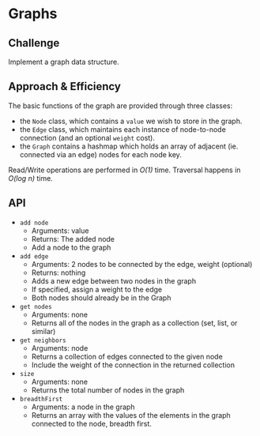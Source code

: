 # Graphs


## Challenge
Implement a graph data structure.

## Approach & Efficiency

The basic functions of the graph are provided through three classes: 
  * the `Node` class, which contains a `value` we wish to store in the graph.
  * the `Edge` class, which maintains each instance of node-to-node connection (and an optional `weight` cost).
  * the `Graph` contains a hashmap which holds an array of adjacent (ie. connected via an edge) nodes for each node key.

Read/Write operations are performed in *O(1)* time. Traversal happens in *O(log n)* time.

## API
* `add node`
  * Arguments: value
  * Returns: The added node
  * Add a node to the graph
* `add edge`
  * Arguments: 2 nodes to be connected by the edge, weight (optional)
  * Returns: nothing
  * Adds a new edge between two nodes in the graph
  * If specified, assign a weight to the edge
  * Both nodes should already be in the Graph
* `get nodes`
  * Arguments: none
  * Returns all of the nodes in the graph as a collection (set, list, or similar)
* `get neighbors`
  * Arguments: node
  * Returns a collection of edges connected to the given node
  * Include the weight of the connection in the returned collection
* `size`
  * Arguments: none
  * Returns the total number of nodes in the graph
* `breadthFirst`
  * Arguments: a node in the graph
  * Returns an array with the values of the elements in the graph connected to the node, breadth first.
